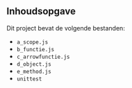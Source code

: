 ## Inhoudsopgave ##

Dit project bevat de volgende bestanden:
* `a_scope.js`
* `b_functie.js`
* `c_arrowfunctie.js`  
* `d_object.js`
* `e_method.js`
* `unittest`









